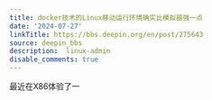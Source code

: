 ```yaml
---
title: docker技术的Linux移动运行环境确实比模拟器强一点
date: '2024-07-27'
linkTitle: https://bbs.deepin.org/en/post/275643
source: deepin_bbs
description:  linux-admin 
disable_comments: true
---
```

最近在X86体验了一
